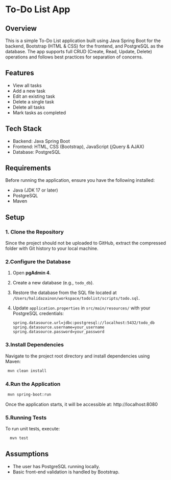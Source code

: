 # To-Do List App

## Overview

This is a simple To-Do List application built using Java Spring Boot for the backend, Bootstrap (HTML & CSS) for the frontend, and PostgreSQL as the database. The app supports full CRUD (Create, Read, Update, Delete) operations and follows best practices for separation of concerns.

## Features

- View all tasks
- Add a new task
- Edit an existing task
- Delete a single task
- Delete all tasks
- Mark tasks as completed

## Tech Stack

- Backend: Java Spring Boot
- Frontend: HTML, CSS (Bootstrap), JavaScript (jQuery & AJAX)
- Database: PostgreSQL

## Requirements

Before running the application, ensure you have the following installed:

- Java (JDK 17 or later)
- PostgreSQL
- Maven

## Setup

### 1. Clone the Repository

Since the project should not be uploaded to GitHub, extract the compressed folder with Git history to your local machine.

### 2.Configure the Database

1. Open **pgAdmin 4**.
2. Create a new database (e.g., `todo_db`).
3. Restore the database from the SQL file located at `/Users/halidazainon/workspace/todolist/scripts/todo.sql`.
4. Update `application.properties` in `src/main/resources/` with your PostgreSQL credentials:

   ```properties
   spring.datasource.url=jdbc:postgresql://localhost:5432/todo_db
   spring.datasource.username=your_username
   spring.datasource.password=your_password
   ```

### 3.Install Dependencies

Navigate to the project root directory and install dependencies using Maven:

```sh
 mvn clean install
```

### 4.Run the Application

```sh
 mvn spring-boot:run
```

Once the application starts, it will be accessible at: http://localhost:8080

### 5.Running Tests

To run unit tests, execute:

```sh
  mvn test
```

## Assumptions

- The user has PostgreSQL running locally.
- Basic front-end validation is handled by Bootstrap.
